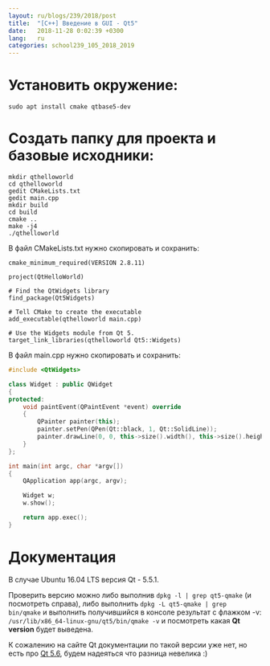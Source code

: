 ```yaml
---
layout: ru/blogs/239/2018/post
title:  "[C++] Введение в GUI - Qt5"
date:   2018-11-28 0:02:39 +0300
lang:   ru
categories: school239_105_2018_2019
---
```


Установить окружение:
=========================================
```sudo apt install cmake qtbase5-dev```

Создать папку для проекта и базовые исходники:
===========================================

```
mkdir qthelloworld
cd qthelloworld
gedit CMakeLists.txt
gedit main.cpp
mkdir build
cd build
cmake ..
make -j4
./qthelloworld
```

В файл CMakeLists.txt нужно скопировать и сохранить:

```
cmake_minimum_required(VERSION 2.8.11)

project(QtHelloWorld)

# Find the QtWidgets library
find_package(Qt5Widgets)

# Tell CMake to create the executable
add_executable(qthelloworld main.cpp)

# Use the Widgets module from Qt 5.
target_link_libraries(qthelloworld Qt5::Widgets)
```

В файл main.cpp нужно скопировать и сохранить:

```cpp
#include <QtWidgets>

class Widget : public QWidget
{
protected:
    void paintEvent(QPaintEvent *event) override
    {
        QPainter painter(this);
        painter.setPen(QPen(Qt::black, 1, Qt::SolidLine));
        painter.drawLine(0, 0, this->size().width(), this->size().height());
    }
};

int main(int argc, char *argv[])
{
    QApplication app(argc, argv);

    Widget w;
    w.show();

    return app.exec();
}
```

Документация
===========================================

В случае Ubuntu 16.04 LTS версия Qt - 5.5.1.

Проверить версию можно либо выполнив ```dpkg -l | grep qt5-qmake``` (и посмотреть справа),
либо выполнить ```dpkg -L qt5-qmake | grep bin/qmake``` и выполнить получившийся в консоле результат с флажком -v: ```/usr/lib/x86_64-linux-gnu/qt5/bin/qmake -v``` и посмотреть какая **Qt version** будет выведена.

К сожалению на сайте Qt документации по такой версии уже нет, но есть про [Qt 5.6](http://doc.qt.io/qt-5.6/qpainter.html), будем надеяться что разница невелика :)
